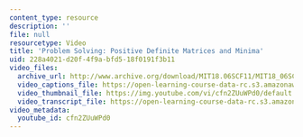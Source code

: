```yaml
---
content_type: resource
description: ''
file: null
resourcetype: Video
title: 'Problem Solving: Positive Definite Matrices and Minima'
uid: 228a4021-d20f-4f9a-bfd5-18f0191f3b11
video_files:
  archive_url: http://www.archive.org/download/MIT18.06SCF11/MIT18_06SC_110714_M2_300k.mp4
  video_captions_file: https://open-learning-course-data-rc.s3.amazonaws.com/18-06sc-linear-algebra-fall-2011/900216a646875d3f843daf2792241290_cfn2ZUuWPd0.vtt
  video_thumbnail_file: https://img.youtube.com/vi/cfn2ZUuWPd0/default.jpg
  video_transcript_file: https://open-learning-course-data-rc.s3.amazonaws.com/18-06sc-linear-algebra-fall-2011/a1b9902468c1e86af0690a4f731c7739_cfn2ZUuWPd0.pdf
video_metadata:
  youtube_id: cfn2ZUuWPd0
---
```

